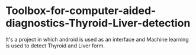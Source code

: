 # Toolbox-for-computer-aided-diagnostics-Thyroid-Liver-detection
It's a project in which android is used as an interface and Machine learning is used to detect Thyroid and Liver form.

